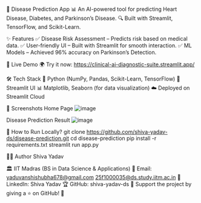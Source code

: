 🚀 Disease Prediction App
📊 An AI-powered tool for predicting Heart Disease, Diabetes, and Parkinson’s Disease.
🔍 Built with Streamlit, TensorFlow, and Scikit-Learn.




✨ Features
✅ Disease Risk Assessment – Predicts risk based on medical data.
✅ User-friendly UI – Built with Streamlit for smooth interaction.
✅ ML Models – Achieved 96% accuracy on Parkinson’s Detection.

🔗 Live Demo
🌍 Try it now: https://clinical-ai-diagnostic-suite.streamlit.app/

🛠️ Tech Stack
🐍 Python (NumPy, Pandas, Scikit-Learn, TensorFlow)
🎨 Streamlit UI
📊 Matplotlib, Seaborn (for data visualization)
☁️ Deployed on Streamlit Cloud

📸 Screenshots
Home Page
![image](https://github.com/user-attachments/assets/24e71be9-fac9-492e-aabe-d323112735db)


Disease Prediction Result
![image](https://github.com/user-attachments/assets/46fc7038-0abc-439d-b6ab-1999748ed374)


🚀 How to Run Locally?
git clone https://github.com/shiva-yadav-ds/disease-prediction.git
cd disease-prediction
pip install -r requirements.txt
streamlit run app.py

👨‍💻 Author
Shiva Yadav

🏛 IIT Madras (BS in Data Science & Applications)
📧 Email: yaduvanshishubha678@gmail.com
          25f1000035@ds.study.iitm.ac.in
🔗 LinkedIn: Shiva Yadav
🏆 GitHub: shiva-yadav-ds
💖 Support the project by giving a ⭐ on GitHub! 🚀
